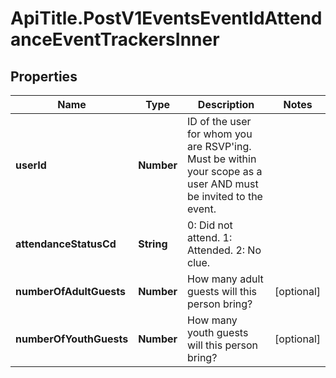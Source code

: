 # ApiTitle.PostV1EventsEventIdAttendanceEventTrackersInner

## Properties

Name | Type | Description | Notes
------------ | ------------- | ------------- | -------------
**userId** | **Number** | ID of the user for whom you are RSVP&#39;ing. Must be within your scope as a user AND must be invited to the event. | 
**attendanceStatusCd** | **String** | 0: Did not attend. 1: Attended. 2: No clue. | 
**numberOfAdultGuests** | **Number** | How many adult guests will this person bring? | [optional] 
**numberOfYouthGuests** | **Number** | How many youth guests will this person bring? | [optional] 


